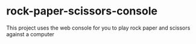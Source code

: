 # rock-paper-scissors-console
This project uses the web console for you to play rock paper and scissors against a computer 
